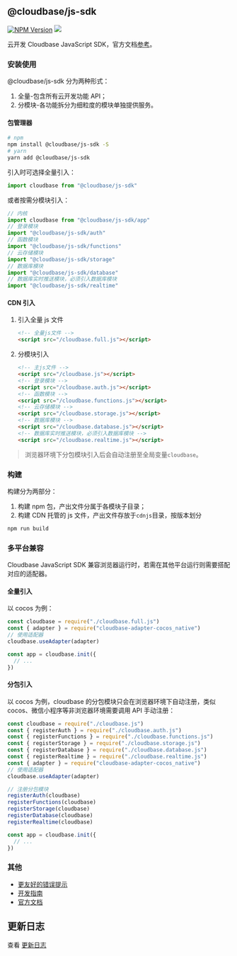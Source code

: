 ## @cloudbase/js-sdk

[![NPM Version](https://img.shields.io/npm/v/@cloudbase/js-sdk.svg?style=flat)](https://www.npmjs.com/package/@cloudbase/js-sdk)
[![](https://img.shields.io/npm/dt/@cloudbase/js-sdk.svg)](https://www.npmjs.com/package/@cloudbase/js-sdk)

云开发 Cloudbase JavaScript SDK，官方文档[参考](https://docs.cloudbase.net/api-reference/webv2/initialization.html)。

### 安装使用

@cloudbase/js-sdk 分为两种形式：

1. 全量-包含所有云开发功能 API；
2. 分模块-各功能拆分为细粒度的模块单独提供服务。

#### 包管理器

```bash
# npm
npm install @cloudbase/js-sdk -S
# yarn
yarn add @cloudbase/js-sdk
```

引入时可选择全量引入：

```javascript
import cloudbase from "@cloudbase/js-sdk"
```

或者按需分模块引入：

```javascript
// 内核
import cloudbase from "@cloudbase/js-sdk/app"
// 登录模块
import "@cloudbase/js-sdk/auth"
// 函数模块
import "@cloudbase/js-sdk/functions"
// 云存储模块
import "@cloudbase/js-sdk/storage"
// 数据库模块
import "@cloudbase/js-sdk/database"
// 数据库实时推送模块，必须引入数据库模块
import "@cloudbase/js-sdk/realtime"
```

#### CDN 引入

1. 引入全量 js 文件

   ```html
   <!-- 全量js文件 -->
   <script src="/cloudbase.full.js"></script>
   ```

2. 分模块引入
   ```html
   <!-- 主js文件 -->
   <script src="/cloudbase.js"></script>
   <!-- 登录模块 -->
   <script src="/cloudbase.auth.js"></script>
   <!-- 函数模块 -->
   <script src="/cloudbase.functions.js"></script>
   <!-- 云存储模块 -->
   <script src="/cloudbase.storage.js"></script>
   <!-- 数据库模块 -->
   <script src="/cloudbase.database.js"></script>
   <!-- 数据库实时推送模块，必须引入数据库模块 -->
   <script src="/cloudbase.realtime.js"></script>
   ```

> 浏览器环境下分包模块引入后会自动注册至全局变量`cloudbase`。

### 构建

构建分为两部分：

1. 构建 npm 包，产出文件分属于各模块子目录；
2. 构建 CDN 托管的 js 文件，产出文件存放于`cdnjs`目录，按版本划分

```bash
npm run build
```

### 多平台兼容

Cloudbase JavaScript SDK 兼容浏览器运行时，若需在其他平台运行则需要搭配对应的适配器。

#### 全量引入

以 cocos 为例：

```javascript
const cloudbase = require("./cloudbase.full.js")
const { adapter } = require("cloudbase-adapter-cocos_native")
// 使用适配器
cloudbase.useAdapter(adapter)

const app = cloudbase.init({
  // ...
})
```

#### 分包引入

以 cocos 为例，cloudbase 的分包模块只会在浏览器环境下自动注册，类似 cocos、微信小程序等非浏览器环境需要调用 API 手动注册：

```javascript
const cloudbase = require("./cloudbase.js")
const { registerAuth } = require("./cloudbase.auth.js")
const { registerFunctions } = require("./cloudbase.functions.js")
const { registerStorage } = require("./cloudbase.storage.js")
const { registerDatabase } = require("./cloudbase.database.js")
const { registerRealtime } = require("./cloudbase.realtime.js")
const { adapter } = require("cloudbase-adapter-cocos_native")
// 使用适配器
cloudbase.useAdapter(adapter)

// 注册分包模块
registerAuth(cloudbase)
registerFunctions(cloudbase)
registerStorage(cloudbase)
registerDatabase(cloudbase)
registerRealtime(cloudbase)

const app = cloudbase.init({
  // ...
})
```

### 其他

- [更友好的错误提示](./docs/errlog.md)
- [开发指南](./docs/dev.md)
- [官方文档](https://docs.cloudbase.net/api-reference/webv2/initialization.html)

## 更新日志

查看 [更新日志](./changelog.md)

